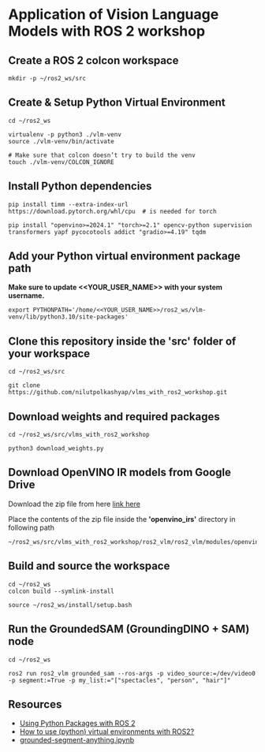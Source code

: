 # Application of Vision Language Models with ROS 2 workshop

## Create a ROS 2 colcon workspace

```
mkdir -p ~/ros2_ws/src
```

## Create & Setup Python Virtual Environment 
```
cd ~/ros2_ws

virtualenv -p python3 ./vlm-venv                      
source ./vlm-venv/bin/activate

# Make sure that colcon doesn’t try to build the venv
touch ./vlm-venv/COLCON_IGNORE        
```

## Install Python dependencies
```
pip install timm --extra-index-url https://download.pytorch.org/whl/cpu  # is needed for torch

pip install "openvino>=2024.1" "torch>=2.1" opencv-python supervision transformers yapf pycocotools addict "gradio>=4.19" tqdm
```

## Add your Python virtual environment package path 
**Make sure to update <<YOUR_USER_NAME>> with your system username.**
```
export PYTHONPATH='/home/<<YOUR_USER_NAME>>/ros2_ws/vlm-venv/lib/python3.10/site-packages'
```

## Clone this repository inside the 'src' folder of your workspace
```
cd ~/ros2_ws/src

git clone https://github.com/nilutpolkashyap/vlms_with_ros2_workshop.git
```

## Download weights and required packages
```
cd ~/ros2_ws/src/vlms_with_ros2_workshop

python3 download_weights.py
```

## Download OpenVINO IR models from Google Drive

Download the zip file from here [link here]()

Place the contents of the zip file inside the **'openvino_irs'** directory in following path

```
~/ros2_ws/src/vlms_with_ros2_workshop/ros2_vlm/ros2_vlm/modules/openvino_irs
```

## Build and source the workspace 
```
cd ~/ros2_ws
colcon build --symlink-install

source ~/ros2_ws/install/setup.bash
```

## Run the GroundedSAM (GroundingDINO + SAM)  node
```
cd ~/ros2_ws

ros2 run ros2_vlm grounded_sam --ros-args -p video_source:=/dev/video0 -p segment:=True -p my_list:="["spectacles", "person", "hair"]"
```

## Resources
- [Using Python Packages with ROS 2](https://docs.ros.org/en/humble/How-To-Guides/Using-Python-Packages.html)
- [How to use (python) virtual environments with ROS2?
](https://answers.ros.org/question/371083/how-to-use-python-virtual-environments-with-ros2/)
- [grounded-segment-anything.ipynb](https://github.com/openvinotoolkit/openvino_notebooks/blob/latest/notebooks/grounded-segment-anything/grounded-segment-anything.ipynb)